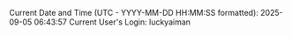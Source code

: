 Current Date and Time (UTC - YYYY-MM-DD HH:MM:SS formatted): 2025-09-05 06:43:57
Current User's Login: luckyaiman
